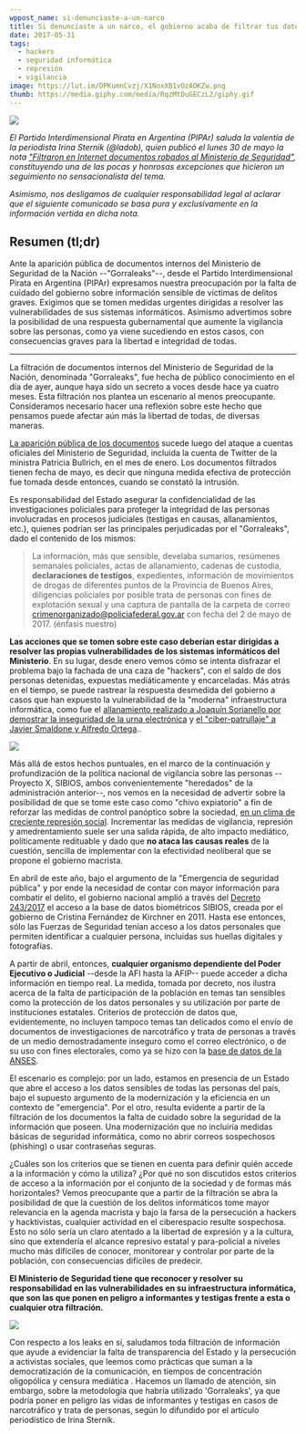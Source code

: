 ```yaml
---
wppost_name: si-denunciaste-a-un-narco
title: Si denunciaste a un narco, el gobierno acaba de filtrar tus datos
date: 2017-05-31
tags:
  - hackers
  - seguridad informática
  - represión
  - vigilancia
image: https://lut.im/DPKumnCvzj/X1NoxXB1vOzAOKZw.png
thumb: https://media.giphy.com/media/RqzMtDuGECzL2/giphy.gif
---
```


![](https://lut.im/DPKumnCvzj/X1NoxXB1vOzAOKZw.png)

_El Partido Interdimensional Pirata en Argentina (PIPAr) saluda la
valentía de la periodista Irina Sternik (@ladob), quien publicó el lunes
30 de mayo la nota ["Filtraron en Internet documentos robados al
Ministerio de
Seguridad"](http://www.lanacion.com.ar/2028681-filtraron-en-internet-documentos-robados-al-ministerio-de-seguridad),
constituyendo una de las pocas y honrosas excepciones que hicieron un
seguimiento no sensacionalista del tema._

_Asimismo, nos desligamos de cualquier responsabilidad legal al aclarar
que el siguiente comunicado se basa pura y exclusivamente en la
información vertida en dicha nota._

## Resumen (tl;dr)

Ante la aparición pública de documentos internos del Ministerio de
Seguridad de la Nación --"Gorraleaks"--, desde el Partido
Interdimensional Pirata en Argentina (PIPAr) expresamos nuestra
preocupación por la falta de cuidado del gobierno sobre información
sensible de víctimas de delitos graves. Exigimos que se tomen medidas
urgentes dirigidas a resolver las vulnerabilidades de sus sistemas
informáticos. Asimismo advertimos sobre la posibilidad de una respuesta
gubernamental que aumente la vigilancia sobre las personas, como ya
viene sucediendo en estos casos, con consecuencias graves para la
libertad e integridad de todas.

***

La filtración de documentos internos del Ministerio de Seguridad de la
Nación, denominada "Gorraleaks", fue hecha de público conocimiento en el
día de ayer, aunque  haya sido un secreto a voces desde hace ya cuatro
meses. Esta filtración nos plantea un escenario al menos preocupante.
Consideramos necesario hacer una reflexión sobre este hecho que pensamos
puede afectar aún más la libertad de todas, de diversas maneras.

[La aparición pública de los
documentos](http://www.lanacion.com.ar/2028681-filtraron-en-internet-documentos-robados-al-ministerio-de-seguridad)
sucede luego del ataque a cuentas oficiales del Ministerio de Seguridad,
incluida la cuenta de Twitter de la ministra Patricia Bullrich, en el
mes de enero. Los documentos filtrados tienen fecha de mayo, es decir
que ninguna medida efectiva de protección fue tomada desde entonces,
cuando se constató la intrusión.

Es responsabilidad del Estado asegurar la confidencialidad de las
investigaciones policiales para proteger la integridad de las personas
involucradas en procesos judiciales (testigas en causas, allanamientos,
etc.), quienes podrían ser las principales perjudicadas por el
"Gorraleaks", dado el contenido de los mismos:

> La información, más que sensible, develaba sumarios, resúmenes
> semanales policiales, actas de allanamiento, cadenas de custodia,
> **declaraciones de testigos**, expedientes, información de movimientos
> de drogas de diferentes puntos de la Provincia de Buenos Aires,
> diligencias policiales por posible trata de personas con fines de
> explotación sexual y una captura de pantalla de la carpeta de correo
> crimenorganizado@policiafederal.gov.ar con fecha del 2 de mayo de
> 2017. (énfasis nuestro)

**Las acciones que se tomen sobre este caso deberían estar dirigidas a
resolver las propias vulnerabilidades de los sistemas informáticos del
Ministerio**. En su lugar, desde enero vemos cómo se intenta disfrazar
el problema bajo la fachada de una caza de "hackers", con el saldo de
dos personas detenidas, expuestas mediáticamente y encarceladas. Más
atrás en el tiempo, se puede rastrear la respuesta desmedida del
gobierno a casos que han expuesto la vulnerabilidad de la "moderna"
infraestructura informática, como fue el [allanamiento realizado a
Joaquín Sorianello por demostrar la inseguridad de la urna
electrónica](https://www.eff.org/es/deeplinks/2015/07/buenos-aires-censuro-y-allano-reportaron-falencias-del-voto-electronico)
y [el "ciber-patrullaje" a Javier Smaldone y Alfredo
Ortega](https://blog.smaldone.com.ar/2017/03/09/patricia-bullrich-y-el-ciberpatrullaje/)..

![](https://media.giphy.com/media/RqzMtDuGECzL2/giphy.gif)

Más allá de estos hechos puntuales, en el marco de la continuación y
profundización de la política nacional de vigilancia sobre las personas
--Proyecto X, SIBIOS, ambos convenientemente "heredados" de la
administración anterior--, nos vemos en la necesidad de advertir sobre
la posibilidad de que se tome este caso como "chivo expiatorio" a fin de
reforzar las medidas de control panóptico sobre la sociedad, [en un
clima de creciente represión social](http://www.correpi.lahaine.org/).
Incrementar las medidas de vigilancia, represión y amedrentamiento suele
ser una salida rápida, de alto impacto mediático, políticamente
redituable y dado que **no ataca las causas reales** de la cuestión,
sencilla de implementar con la efectividad neoliberal que se propone el
gobierno macrista.

En abril de este año, bajo el argumento de la "Emergencia de seguridad
pública" y por ende la necesidad de contar con mayor información para
combatir el delito, el gobierno nacional amplió a través del [Decreto
243/2017](https://www.boletinoficial.gob.ar/#!DetalleNorma/161771/20170410)
el acceso a la base de datos biométricos SIBIOS, creada por el gobierno
de Cristina Fernández de Kirchner en 2011. Hasta ese entonces, sólo las
Fuerzas de Seguridad tenían acceso a los datos personales que permiten
identificar a cualquier persona, incluidas sus huellas digitales y
fotografías.

A partir de abril, entonces, **cualquier organismo dependiente del Poder
Ejecutivo o Judicial** --desde la AFI hasta la AFIP-- puede acceder a
dicha información en tiempo real. La medida, tomada por decreto, nos
ilustra acerca de la falta de participación de la población en temas tan
sensibles como la protección de los datos personales y su utilización
por parte de instituciones estatales. Criterios de protección de datos
que, evidentemente, no incluyen tampoco  temas tan delicados como el
envío de documentos de investigaciones de narcotráfico y trata de
personas a través de un medio demostradamente inseguro como el correo
electrónico, o de su uso con fines electorales, como ya se hizo con la
[base de datos de la
ANSES](http://www.lavaca.org/notas/el-dato-que-faltaba/).

El escenario es complejo: por un lado, estamos en presencia de un Estado
que abre el acceso a los datos sensibles de todas las personas del país,
bajo el supuesto argumento de la modernización y la eficiencia en un
contexto de "emergencia". Por el otro, resulta evidente a partir de la
filtración de los documentos la falta de cuidado sobre la seguridad de
la información que poseen.  Una modernización que no incluiría medidas
básicas de seguridad informática, como no abrir correos sospechosos
(phishing) o usar contraseñas seguras.

¿Cuáles son los criterios que se tienen en cuenta para definir quién
accede a la información y cómo la utiliza? ¿Por qué no son discutidos
estos criterios de acceso a la información por el conjunto de la
sociedad y de formas más horizontales? Vemos preocupante que a partir de
la filtración se abra la posibilidad de que la cuestión de los delitos
informáticos tome mayor relevancia en la agenda macrista y bajo la farsa
de la persecución a hackers y hacktivistas, cualquier actividad en el
ciberespacio resulte sospechosa. Esto no sólo sería un claro atentado a
la libertad de expresión y a la cultura, sino que extendería el alcance
represivo estatal y para-policial a niveles mucho más difíciles de
conocer, monitorear y controlar por parte de la población, con
consecuencias difíciles de predecir.

**El Ministerio de Seguridad tiene que reconocer y resolver su
responsabilidad en las vulnerabilidades en su infraestructura
informática, que son las que ponen en peligro a informantes y testigas
frente a esta o cualquier otra filtración.**

![](https://lut.im/lenM1nOQFT/zFjvCSE6rsdCEgUr.png)

Con respecto a los leaks en sí, saludamos toda filtración de información
que ayude a evidenciar la falta de transparencia del Estado y la
persecución a activistas sociales, que leemos como prácticas que suman a
la democratización de la comunicación, en tiempos de concentración
oligopólica y censura mediática . Hacemos un llamado de atención, sin
embargo, sobre la metodología que habría utilizado 'Gorraleaks', ya que
podría poner en peligro las vidas de informantes y testigas en casos de
narcotráfico y trata de personas, según lo difundido por el artículo
periodístico de Irina Sternik.
